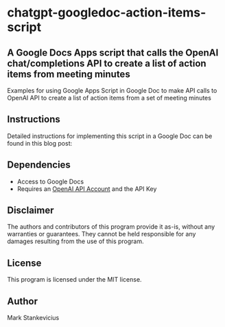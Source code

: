 # chatgpt-googledoc-action-items-script
## A Google Docs Apps script that calls the OpenAI chat/completions API to create a list of action items from meeting minutes

Examples for using Google Apps Script in Google Doc to make API calls to OpenAI API to create a list of action items from a set of meeting minutes


## Instructions
Detailed instructions for implementing this script in a Google Doc can be found in this blog post: 
## Dependencies
- Access to Google Docs
- Requires an [OpenAI API Account](https://openai.com/product) and the API Key

## Disclaimer
The authors and contributors of this program provide it as-is, without any warranties or guarantees. They cannot be held responsible for any damages resulting from the use of this program.

## License
This program is licensed under the MIT license.

## Author
Mark Stankevicius

